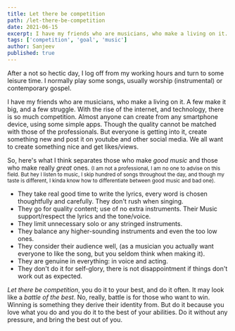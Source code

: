 ```yaml
---
title: Let there be competition
path: /let-there-be-competition
date: 2021-06-15
excerpt: I have my friends who are musicians, who make a living on it. A few make it big, and a few struggle. Here's what I think separates those who make good music and those who make really great ones.
tags: ['competition', 'goal', 'music']
author: Sanjeev
published: true
---
```


<!-- ![background](./images/goan_scenery_1.jpg)
<small>_Greenery of Goa, Photo by Sanjeev._</small> -->
After a not so hectic day, I log off from my working hours and turn to some leisure time. I normally play some songs, usually worship (instrumental) or contemporary gospel.

<!-- As I open Spotify, I see that one of the profiles I follow is listening to a song that catches my eye and so I click to play the same playlist. As it continues, "love story" and "change" by Taylor Swift and a few others by Coldplay catch my further attention. Now, I have heard both the artists before but I hesitate and often careful to not listen if they are not a Christian - it's a clear no. But man, But these are so good. -->

I have my friends who are musicians, who make a living on it. A few make it big, and a few struggle. With the rise of the internet, and technology, there is so much competition. Almost anyone can create from any smartphone device, using some simple apps. Though the quality cannot be matched with those of the professionals. But everyone is getting into it, create something new and post it on youtube and other social media. We all want to create something nice and get likes/views.

<!-- #### Warning: This is gonna be a pep-talk, please be nice to me. -->
So, here's what I think separates those who make _good music_ and those who make really _great_ ones. <small>(I am not a professional, I am no one to advise on this field. But hey I listen to music, I skip hundred of songs throughout the day, and though my taste is different, I kinda know how to differentiate between good music and bad one).</small>

- They take real good time to write the lyrics, every word is chosen thoughtfully and carefully. They don't rush when singing.
- They go for quality content; use of no extra instruments. Their Music support/respect the lyrics and the tone/voice.
- They limit unnecessary solo or any stringed instruments.
- They balance any higher-sounding instruments and even the too low ones.
- They consider their audience well, (as a musician you actually want everyone to like the song, but you seldom think when making it).
- They are genuine in everything: in voice and acting.
- They don't do it for self-glory, there is not disappointment if things don't work out as expected.

_Let there be competition_, you do it to your best, and do it often. It may look like a _battle of the best_. No, really, battle is for those who want to win. Winning is something they derive their identity from. But do it because you love what you do and you do it to the best of your abilities. Do it without any pressure, and bring the best out of you.
